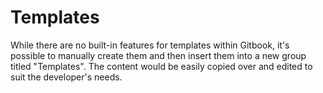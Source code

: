 # Templates

While there are no built-in features for templates within Gitbook, it's possible to manually create them and then insert them into a new group titled "Templates". The content would be easily copied over and edited to suit the developer's needs.

